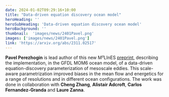 ```yaml
---
date: 2024-01-02T09:29:16+10:00
title: "Data-driven equation discovery ocean model"
heroHeading: ''
heroSubHeading: 'Data-driven equation discovery ocean model'
heroBackground: ''
thumbnail:  'images/news/2401Pavel.png'
images: ['images/news/2401Pavel.png']
link: 'https://arxiv.org/abs/2311.02517'
---
```


**Pavel Perezhogin** is lead author of this new M²LInES [preprint](https://arxiv.org/abs/2311.02517), describing the implementation, in the GFDL MOM6 ocean model, of a data-driven equation-discovery parameterization of mesoscale eddies. This scale-aware parametrization improved biases in the mean flow and energetics for a range of resolutions and in different ocean configurations. The work was done in collaboration with **Cheng Zhang**, **Alistair Adcroft**, **Carlos Fernandez-Granda** and **Laure Zanna**.
